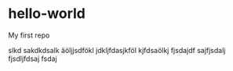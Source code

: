 # hello-world
My first repo

slkd sakdkdsalk äöljjsdfökl jdkljfdasjkföl kjfdsaölkj fjsdajdf sajfjsdalj fjsdljfdsaj fsdaj
